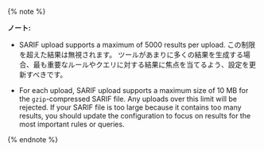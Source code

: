 {% note %}

**ノート:**
- SARIF upload supports a maximum of 5000 results per upload. この制限を超えた結果は無視されます。 ツールがあまりに多くの結果を生成する場合、最も重要なルールやクエリに対する結果に焦点を当てるよう、設定を更新すべきです。

 - For each upload, SARIF upload supports a maximum size of 10 MB for the `gzip`-compressed SARIF file. Any uploads over this limit will be rejected. If your SARIF file is too large because it contains too many results, you should update the configuration to focus on results for the most important rules or queries.

{% endnote %}
